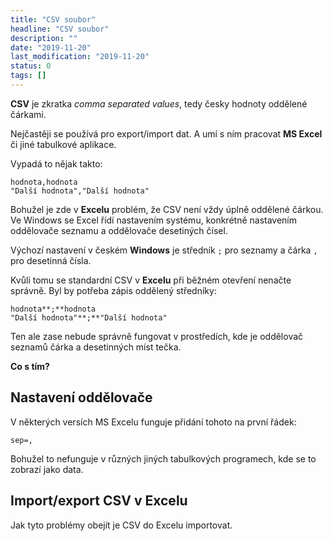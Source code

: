 ```yaml
---
title: "CSV soubor"
headline: "CSV soubor"
description: ""
date: "2019-11-20"
last_modification: "2019-11-20"
status: 0
tags: []
---
```


**CSV** je zkratka *comma separated values*, tedy česky hodnoty oddělené čárkami.

Nejčastěji se používá pro export/import dat. A umí s ním pracovat **MS Excel** či jiné tabulkové aplikace.

Vypadá to nějak takto:

```
hodnota,hodnota
"Další hodnota","Další hodnota"
```

Bohužel je zde v **Excelu** problém, že CSV není vždy úplně oddělené čárkou. Ve Windows se Excel řídí nastavením systému, konkrétně nastavením oddělovače seznamu a oddělovače desetiných čísel.

Výchozí nastavení v českém **Windows** je středník `;` pro seznamy a čárka `,` pro desetinná čísla.

Kvůli tomu se standardní CSV v **Excelu** při běžném otevření nenačte správně. Byl by potřeba zápis oddělený středníky:

```
hodnota**;**hodnota
"Další hodnota"**;**"Další hodnota"
```

Ten ale zase nebude správně fungovat v prostředích, kde je oddělovač seznamů čárka a desetinných míst tečka.

**Co s tím?**

## Nastavení oddělovače

V některých versích MS Excelu funguje přidání tohoto na první řádek:

```
sep=,
```

Bohužel to nefunguje v různých jiných tabulkových programech, kde se to zobrazí jako data.

## Import/export CSV v Excelu

Jak tyto problémy obejít je CSV do Excelu importovat.
